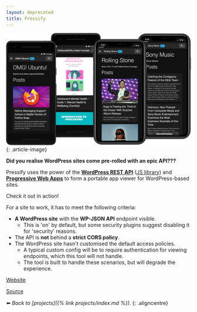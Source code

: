 ```yaml
---
layout: deprecated
title: Pressify
---
```


![](/assets/img/devices-pressify.webp)
{: .article-image}

**Did you realise WordPress sites come pre-rolled with an epic API???**

Pressify uses the power of the **[WordPress REST API](https://developer.wordpress.org/rest-api/)** ([JS library](https://github.com/WP-API/node-wpapi)) and **[Progressive Web Apps](https://web.dev/progressive-web-apps/)** to form a portable app viewer for WordPress-based sites.

Check it out in action!

For a site to work, it has to meet the following criteria:

* **A WordPress site** with the **WP-JSON API** endpoint visible.
  * This is 'on' by default, but some security plugins suggest disabling it for 'security' reasons.
* The API is **not** behind a **strict CORS policy**.
* The WordPress site hasn't customised the default access policies.
  * A typical custom config will be to require authentication for viewing endpoints, which this tool will not handle.
  * The tool is built to handle these scenarios, but will degrade the experience.

<div class="aligncentre">
	<p class="button"><a href="https://pressify.app">Website</a></p>
	<p class="button"><a href="https://github.com/soup-bowl/pressify">Source</a></p>
</div>

:arrow_left: _Back to [projects]({% link projects/index.md %})_.
{: .aligncentre}
